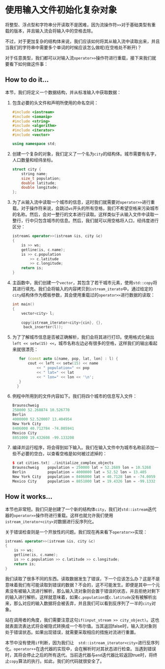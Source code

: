 # 使用输入文件初始化复杂对象

将整型、浮点型和字符串分开读取不是困难，因为流操作符`>>`对于基础类型有重载的版本，并且输入流会将输入中的空格去除。

不过，对于更加复杂的结构体来说，我们应该如何将其从输入流中读取出来，并且当我们的字符串中需要多个单词的时候应该怎么做呢(在空格处不断开)？

对于任意类型，我们都可以对输入流`operator>>`操作符进行重载，接下来我们就要看下如何做这件事：

## How to do it...

本节，我们将定义一个数据结构，并从标准输入中获取数据：

1. 包含必要的头文件和声明所使用的命名空间：

   ```c++
   #include <iostream>
   #include <iomanip>
   #include <string>
   #include <algorithm>
   #include <iterator>
   #include <vector>
   
   using namespace std; 
   ```

2. 创建一个复杂的对象，我们定义了一个名为`city`的结构体。城市需要有名字，人口数量和经纬坐标。

   ```c++
   struct city {
       string name;
       size_t population;
       double latitude;
       double longitude;
   };
   ```

3. 为了从输入流中读取一个城市的信息，这时我们就需要对`operator>>`进行重载。对于操作符来说，会跳过`ws`开头的所有空格，我们不希望空格来污染城市的名称。然后，会对一整行的文本进行读取。这样类似于从输入文件中读取一整行，行中只包含城市的信息。然后，我们就可以用空格将人口，经纬度进行区分：

   ```c++
   istream& operator>>(istream &is, city &c)
   {
       is >> ws;
       getline(is, c.name);
       is >> c.population
           >> c.latitude
           >> c.longitude;
       return is;
   }
   ```

4. 主函数中，我们创建一个`vector`，其包含了若干城市元素，使用`std::copy`将其进行填充。我们会将输入的内容拷贝到`istream_iterato`中。通过给定的`city`结构体作为模板参数，其会使用重载过的`operator>>`进行数据的读取：

   ```c++
   int main()
   {
       vector<city> l;
       
       copy(istream_iterator<city>{cin}, {},
       	back_inserter(l)); 
   ```

5. 为了了解城市信息是否被正确解析，我们会将其进行打印。使用格式化输出`left << setw(15) <<`，城市名称左边必有很多的空格，这样我们的输出看起来就很漂亮：

    ```c++
       for (const auto &[name, pop, lat, lon] : l) {
           cout << left << setw(15) << name
               << " population=" << pop
               << " lat=" << lat
               << " lon=" << lon << '\n';
       }
      }
    ```

6. 例程中所用到的文件内容如下。我们将四个城市的信息写入文件：

   ```c++
   Braunschweig
   250000 52.268874 10.526770
   Berlin
   4000000 52.520007 13.404954
   New York City
   8406000 40.712784 -74.005941
   Mexico City
   8851000 19.432608 -99.133208
   ```

7. 编译并运行程序，将会得到如下输入。我们在输入文件中为城市名称前添加一些不必要的空白，以查看空格是如何被过滤掉的：

   ```c++
   $ cat cities.txt| ./initialize_complex_objects
   Braunschweig    population = 250000 lat = 52.2689 lon = 10.5268
   Berlin          population = 4000000 lat = 52.52 lon = 13.405
   New York City   population = 8406000 lat = 40.7128 lon = -74.0059
   Mexico City     population = 8851000 lat = 19.4326 lon = -99.1332
   ```

## How it works...

本节也非常短。我们只是创建了一个新的结构体`city`，我们对`std::istream`迭代器的`operator>>`操作符进行重载。这样也就允许我们使用`istream_iterator<city>`对数据进行反序列化。

关于错误检查则是一个开放性的问题。我们现在再来看下`operator>>`实现：

```c++
istream& operator>>(istream &is, city &c)
{
    is >> ws;
    getline(is, c.name);
    is >> c.population >> c.latitude >> c.longitude;
    return is;
}
```

我们读取了很多不同的东西。读取数据发生了错误，下一个应该怎么办？这是不是意味着我们有可能读取到错误的数据？不会的，这不可能发生。即便是其中一个元素没有被输入流进行解析，那么输入流对象则会置于错误的状态，并且拒绝对剩下的输入进行解析。这样就意味着，如果`c.population`或`c.latitude`没有被解析出来，那么对应的输入数据将会被丢弃，并且我们可以看到反序列了一半的`city`对象。

站在调用者的角度，我们需要注意这句`if(input_stream >> city_object)`。这也就表面流表达式将会被隐式转换成一个布尔值。当其返回false时，输入流对象则处于错误状态。如果出现错误，就需要采取相应的措施对流进行重置。

本节中没有使用`if`判断，因为我们让`  std::istream_iterator<city>`进行反序列化。`operator++`在迭代器的实现中，会在解析时对其状态进行检查。当遇到错误时，其将会停止之后的所有迭代。当前迭代器与`end`迭代器比较返回true时，将终止`copy`算法的执行。如此，我们的代码就很安全了。